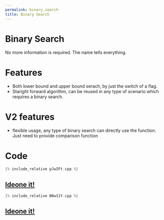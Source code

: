 ```yaml
---
permalink: binary_search
title: Binary Search
---
```

# Binary Search
No more information is required. The name tells everything.

# Features
- Both lower bound and upper bound serach, by just the switch of a flag.
- Staright forward algorithm, can be reused in any type of scenario which requires a binary search.

# V2 features
- flexible usage, any type of binary search can directly use the function. Just need to provide comparison function

# Code
```cpp
{% include_relative pJwIFt.cpp %}
```
## [Ideone it!](https://ideone.com/pJwIFt)




```cpp
{% include_relative B0w11Y.cpp %}
```
## [Ideone it!](https://ideone.com/B0w11Y)
